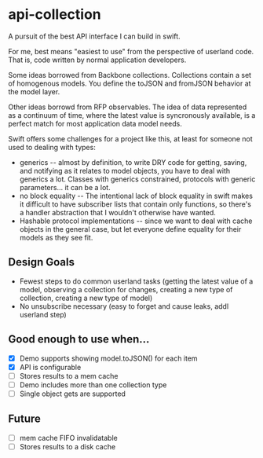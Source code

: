 # api-collection

A pursuit of the best API interface I can build in swift.

For me, best means "easiest to use" from the perspective of userland code. That is, code written by normal application developers.

Some ideas borrowed from Backbone collections. Collections contain a set of homogenous models. You define the toJSON and fromJSON behavior at the model layer.

Other ideas borrowd from RFP observables. The idea of data represented as a continuum of time, where the latest value is syncronously available, is a perfect match for most application data model needs.

Swift offers some challenges for a project like this, at least for someone not used to dealing with types:

* generics -- almost by definition, to write DRY code for getting, saving, and notifying as it relates to model objects, you have to deal with generics a lot. Classes with generics constrained, protocols with generic parameters... it can be a lot.
* no block equality -- The intentional lack of block equality in swift makes it difficult to have subscriber lists that contain only functions, so there's a handler abstraction that I wouldn't otherwise have wanted.
* Hashable protocol implementations -- since we want to deal with cache objects in the general case, but let everyone define equality for their models as they see fit.

## Design Goals

* Fewest steps to do common userland tasks (getting the latest value of a model, observing a collection for changes, creating a new type of collection, creating a new type of model)
* No unsubscribe necessary (easy to forget and cause leaks, addl userland step)


## Good enough to use when...

- [x] Demo supports showing model.toJSON() for each item
- [x] API is configurable
- [ ] Stores results to a mem cache
- [ ] Demo includes more than one collection type
- [ ] Single object gets are supported

## Future

- [ ] mem cache FIFO invalidatable
- [ ] Stores results to a disk cache